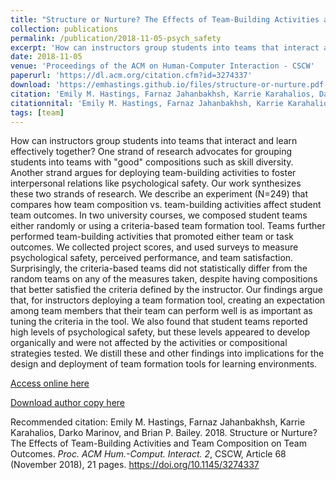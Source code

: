 ```yaml
---
title: "Structure or Nurture? The Effects of Team-Building Activities and Team Composition on Team Outcomes"
collection: publications
permalink: /publication/2018-11-05-psych_safety
excerpt: 'How can instructors group students into teams that interact and learn effectively together? One strand of research advocates for grouping students into teams with &quot;good&quot; compositions such as skill diversity. Another strand argues for deploying team-building activities to foster interpersonal relations like psychological safety. Our work synthesizes these two strands of research. We describe an experiment (N=249) that compares how team composition vs. team-building activities affect student team outcomes. In two university courses, we composed student teams either randomly or using a criteria-based team formation tool. Teams further performed team-building activities that promoted either team or task outcomes. We collected project scores, and used surveys to measure psychological safety, perceived performance, and team satisfaction. Surprisingly, the criteria-based teams did not statistically differ from the random teams on any of the measures taken, despite having compositions that better satisfied the criteria defined by the instructor. Our findings argue that, for instructors deploying a team formation tool, creating an expectation among team members that their team can perform well is as important as tuning the criteria in the tool. We also found that student teams reported high levels of psychological safety, but these levels appeared to develop organically and were not affected by the activities or compositional strategies tested. We distill these and other findings into implications for the design and deployment of team formation tools for learning environments.'
date: 2018-11-05
venue: 'Proceedings of the ACM on Human-Computer Interaction - CSCW'
paperurl: 'https://dl.acm.org/citation.cfm?id=3274337'
download: 'https://emhastings.github.io/files/structure-or-nurture.pdf'
citation: 'Emily M. Hastings, Farnaz Jahanbakhsh, Karrie Karahalios, Darko Marinov, and Brian P. Bailey. 2018. Structure or Nurture? The Effects of Team-Building Activities and Team Composition on Team Outcomes. *Proc. ACM Hum.-Comput. Interact. 2*, CSCW, Article 68 (November 2018), 21 pages. https://doi.org/10.1145/3274337'
citationnital: 'Emily M. Hastings, Farnaz Jahanbakhsh, Karrie Karahalios, Darko Marinov, and Brian P. Bailey. 2018. Structure or Nurture? The Effects of Team-Building Activities and Team Composition on Team Outcomes. Proc. ACM Hum.-Comput. Interact. 2, CSCW, Article 68 (November 2018), 21 pages. https://doi.org/10.1145/3274337'
tags: [team]
---
```


How can instructors group students into teams that interact and learn effectively together? One strand of research advocates for grouping students into teams with &quot;good&quot; compositions such as skill diversity. Another strand argues for deploying team-building activities to foster interpersonal relations like psychological safety. Our work synthesizes these two strands of research. We describe an experiment (N=249) that compares how team composition vs. team-building activities affect student team outcomes. In two university courses, we composed student teams either randomly or using a criteria-based team formation tool. Teams further performed team-building activities that promoted either team or task outcomes. We collected project scores, and used surveys to measure psychological safety, perceived performance, and team satisfaction. Surprisingly, the criteria-based teams did not statistically differ from the random teams on any of the measures taken, despite having compositions that better satisfied the criteria defined by the instructor. Our findings argue that, for instructors deploying a team formation tool, creating an expectation among team members that their team can perform well is as important as tuning the criteria in the tool. We also found that student teams reported high levels of psychological safety, but these levels appeared to develop organically and were not affected by the activities or compositional strategies tested. We distill these and other findings into implications for the design and deployment of team formation tools for learning environments.

[Access online here](https://dl.acm.org/citation.cfm?id=3274337)

[Download author copy here](https://emhastings.github.io/files/structure-or-nurture.pdf)

Recommended citation: Emily M. Hastings, Farnaz Jahanbakhsh, Karrie Karahalios, Darko Marinov, and Brian P. Bailey. 2018. Structure or Nurture? The Effects of Team-Building Activities and Team Composition on Team Outcomes. *Proc. ACM Hum.-Comput. Interact. 2*, CSCW, Article 68 (November 2018), 21 pages. https://doi.org/10.1145/3274337
